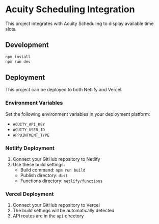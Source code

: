 # Acuity Scheduling Integration

This project integrates with Acuity Scheduling to display available time slots.

## Development

```bash
npm install
npm run dev
```

## Deployment

This project can be deployed to both Netlify and Vercel.

### Environment Variables

Set the following environment variables in your deployment platform:

- `ACUITY_API_KEY`
- `ACUITY_USER_ID`
- `APPOINTMENT_TYPE`

### Netlify Deployment

1. Connect your GitHub repository to Netlify
2. Use these build settings:
   - Build command: `npm run build`
   - Publish directory: `dist`
   - Functions directory: `netlify/functions`

### Vercel Deployment

1. Connect your GitHub repository to Vercel
2. The build settings will be automatically detected
3. API routes are in the `api` directory